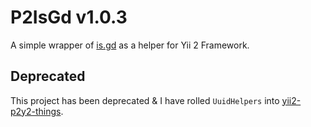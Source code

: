 P2IsGd v1.0.3
=============

A simple wrapper of [is.gd](http://is.gd) as a helper for Yii 2 Framework.

Deprecated
----------

This project has been deprecated & I have rolled `UuidHelpers` into [yii2-p2y2-things](https://github.com/p2made/yii2-p2y2-things).
